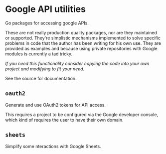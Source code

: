 # Google API utilities

Go packages for accessing google APIs.

These are not really production quality packages, nor are they maintained or supported.
They're simplistic mechanisms implemented to solve specific problems
in code that the author has been writing for his own use.
They are provided as examples and because
using private repositories with Google modules is currently a tad tricky.

*If you need this functionality consider copying the code into your own project and modifying to fit your need.*

See the source for documentation.

## `oauth2`

Generate and use OAuth2 tokens for API access.

This requires a project to be configured via the Google developer console,
which kind of requires the user to have their own domain.

## `sheets`

Simplify some nteractions with Google Sheets.
